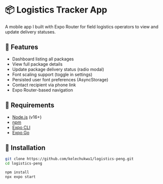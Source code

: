 # 📦 Logistics Tracker App

A mobile app I built with Expo Router for field logistics operators to view and update delivery statuses.

## 🚀 Features

- Dashboard listing all packages
- View full package details
- Update package delivery status (radio modal)
- Font scaling support (toggle in settings)
- Persisted user font preferences (AsyncStorage)
- Contact recipient via phone link
- Expo Router-based navigation

## 📲 Requirements

- [Node.js](https://nodejs.org/) (v16+)
- [npm](https://npmjs.com/)
- [Expo CLI](https://docs.expo.dev/get-started/installation/)
- [Expo Go](https://expo.dev/client)

## 🧰 Installation

```bash
git clone https://github.com/kelechukwu1/logistics-peng.git
cd logistics-peng

npm install
npx expo start
```
